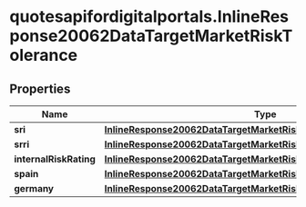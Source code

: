 # quotesapifordigitalportals.InlineResponse20062DataTargetMarketRiskTolerance

## Properties

Name | Type | Description | Notes
------------ | ------------- | ------------- | -------------
**sri** | [**InlineResponse20062DataTargetMarketRiskToleranceSri**](InlineResponse20062DataTargetMarketRiskToleranceSri.md) |  | [optional] 
**srri** | [**InlineResponse20062DataTargetMarketRiskToleranceSrri**](InlineResponse20062DataTargetMarketRiskToleranceSrri.md) |  | [optional] 
**internalRiskRating** | [**InlineResponse20062DataTargetMarketRiskToleranceInternalRiskRating**](InlineResponse20062DataTargetMarketRiskToleranceInternalRiskRating.md) |  | [optional] 
**spain** | [**InlineResponse20062DataTargetMarketRiskToleranceSpain**](InlineResponse20062DataTargetMarketRiskToleranceSpain.md) |  | [optional] 
**germany** | [**InlineResponse20062DataTargetMarketRiskToleranceGermany**](InlineResponse20062DataTargetMarketRiskToleranceGermany.md) |  | [optional] 



